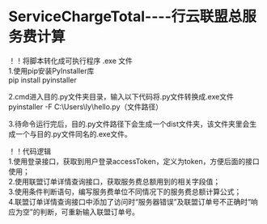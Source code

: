# ServiceChargeTotal----行云联盟总服务费计算

！！将脚本转化成可执行程序 .exe 文件  
1.使用pip安装PyInstaller库  
pip install pyinstaller

2.cmd进入目的.py文件夹目录，输入以下代码将.py文件转换成.exe文件  
pyinstaller -F C:\Users\ly\hello.py（文件路径）

3.待命令运行完后，目的.py文件路径下会生成一个dist文件夹，该文件夹里会生成一个与目的.py文件同名的.exe文件。

！！代码逻辑  
1.使用登录接口，获取到用户登录accessToken，定义为token，方便后面的接口使用；  
2.使用联盟订单详情查询接口，获取服务费总额用到的相关字段值；  
3.使用条件判断语句，编写服务费单位不同情况下的服务费总额计算公式；  
4.联盟订单详情查询接口中添加了访问时“服务器错误”及联盟订单号不正确时“响应为空”的判断，可重新输入联盟订单号。